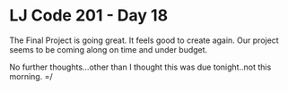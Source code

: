 # LJ Code 201 - Day 18

The Final Project is going great. It feels good to create again. Our project seems to be coming along on time and under budget.

No further thoughts...other than I thought this was due tonight..not this morning. =/
